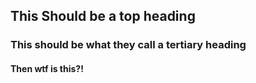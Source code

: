 ## This Should be a top heading
### This should be what they call a tertiary heading
#### Then wtf is this?!
